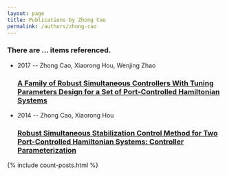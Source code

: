 ```yaml
---
layout: page
title: Publications by Zhong Cao
permalink: /authors/zhong-cao
---
```


<h3 id="number-posts">There are ... items referenced.</h3>
<ul class="post-list">
<li><span class='post-meta'>2017 -- Zhong Cao, Xiaorong Hou, Wenjing Zhao</span><h3><a class='post-link' href="{{ site.baseurl }}/a-family-of-robust-simultaneous-controllers-with-tuning-parameters-design-for-a-set-of-port-controlled-hamiltonian-systems">A Family of Robust Simultaneous Controllers With Tuning Parameters Design for a Set of Port‐Controlled Hamiltonian Systems</a></h3></li>
<li><span class='post-meta'>2014 -- Zhong Cao, Xiaorong Hou</span><h3><a class='post-link' href="{{ site.baseurl }}/robust-simultaneous-stabilization-control-method-for-two-port-controlled-hamiltonian-systems-controller-parameterization">Robust Simultaneous Stabilization Control Method for Two Port-Controlled Hamiltonian Systems: Controller Parameterization</a></h3></li>

</ul>
{% include count-posts.html %}
